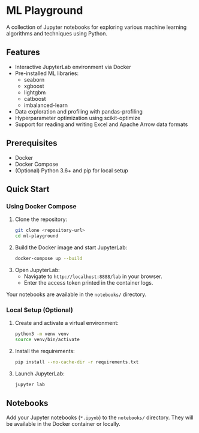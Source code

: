 # ML Playground

A collection of Jupyter notebooks for exploring various machine learning algorithms and techniques using Python.

## Features

- Interactive JupyterLab environment via Docker
- Pre-installed ML libraries:
  - seaborn
  - xgboost
  - lightgbm
  - catboost
  - imbalanced-learn
- Data exploration and profiling with pandas-profiling
- Hyperparameter optimization using scikit-optimize
- Support for reading and writing Excel and Apache Arrow data formats

## Prerequisites

- Docker
- Docker Compose
- (Optional) Python 3.6+ and pip for local setup

## Quick Start

### Using Docker Compose

1. Clone the repository:
   ```bash
   git clone <repository-url>
   cd ml-playground
   ```
2. Build the Docker image and start JupyterLab:
   ```bash
   docker-compose up --build
   ```
3. Open JupyterLab:
   - Navigate to `http://localhost:8888/lab` in your browser.
   - Enter the access token printed in the container logs.

Your notebooks are available in the `notebooks/` directory.

### Local Setup (Optional)

1. Create and activate a virtual environment:
   ```bash
   python3 -m venv venv
   source venv/bin/activate
   ```
2. Install the requirements:
   ```bash
   pip install --no-cache-dir -r requirements.txt
   ```
3. Launch JupyterLab:
   ```bash
   jupyter lab
   ```

## Notebooks

Add your Jupyter notebooks (`*.ipynb`) to the `notebooks/` directory. They will be available in the Docker container or locally.
